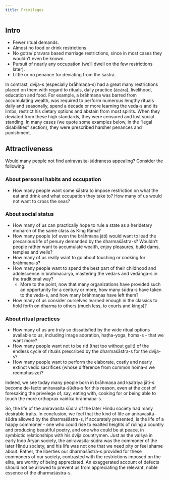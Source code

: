 ```yaml
---
title: Privileges
---
```


## Intro
-   Fewer ritual demands.
-   Almost no food or drink restrictions.
-   No gotra/ pravara based marriage restrictions, since in most cases they wouldn’t even be known.
-   Pursuit of nearly any occupation (we’ll dwell on the few restrictions later).
-   Little or no penance for deviating from the śāstra.

In contrast, dvija-s (especially brāhmaṇa-s) had a great many restrictions placed on them with regard to rituals, daily practice (ācāra), livelihood, education and food. For example, a brāhmaṇa was barred from accumulating wealth, was required to perform numerous lengthy rituals daily and seasonally, spend a decade or more learning the veda-s and its limbs, restrict his dietary options and abstain from most spirits. When they deviated from these high standards, they were censured and lost social standing. In many cases (we quote some examples below, in the “legal disabilities” section), they were prescribed harsher penances and punishment.

## Attractiveness
Would many people not find aniravasita-śūdraness appealing? Consider the following:

###   About personal habits and occupation
-   How many people want some śāstra to impose restriction on what the eat and drink and what occupation they take to? How many of us would not want to cross the seas?

###   About social status
-   How many of us can practically hope to rule a state as a heridetary monarch of the same class as King Rāma?
-   How many people (of even the brāhmaṇa jāti) would want to lead the precarious life of penury demanded by the dharmaśāstra-s? Wouldn’t people rather want to accumulate wealth, enjoy pleasures, build dams, temples and wells?
-   How many of us really want to go about touching or cooking for brāhmaṇa-s?
-   How many people want to spend the best part of their childhood and adolescence in brahmacarya, mastering the veda-s and vedāṅga-s in the traditional way?
    -   More to the point, now that many organizations have provided such an opportunity for a century or more, how many śūdra-s have taken to the veda-s, and how many brāhmaṇas have left them?
-   How many of us consider ourselves learned enough in the classics to hold forth on dharma to others (much less, to courts and kings)?

###   About ritual practices
-   How many of us are truly so dissatisfied by the wide ritual options available to us, including image adoration, haṭha-yoga, homa-s - that we want more?
-   How many people want not to be rid (that too without guilt) of the endless cycle of rituals prescribed by the dharmaśāstra-s for the dvija-s?
-   How many people want to perform the elaborate, costly and nearly extinct vedic sacrifices (whose difference from common homa-s we reemphasize)?

Indeed, we see today many people born in brāhmaṇa and kṣatriya jāti-s become de-facto aniravasita-śūdra-s for this reason, even at the cost of foresaking the privelege of, say, eating with, cooking for or being able to touch the more orthoprax vaidika brāhmaṇa-s.

So, the life of the aniravasita śūdra of the later Hindu society had many desirable traits. In conclusion, we feel that the kind of life an aniravasita-śūdra allowed by the dharmaśāstra-s, if accurately presented, is the life of a happy commoner - one who could rise to exalted heights of ruling a country and producing beautiful poetry, and one who could be at peace, in symbiotic relationships with his dvija countrymen. Just as the vaiśya in early Indo Āryan society, the aniravasita-śūdra was the commoner of the later Hindu society, and his life was not one that we need pity or feel shame about. Rather, the liberties our dharmaśāstra-s provided for these commoners of our society, contrasted with the restrictions imposed on the elite, are worthy of being appreciated. An exaggerated account of defects should not be allowed to prevent us from appreciating the relevant, noble essence of the dharmaśāstra-s.

